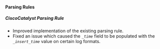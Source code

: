 
#### Parsing Rules

##### CiscoCatalyst Parsing Rule

- Improved implementation of the existing parsing rule. 
- Fixed an issue which caused the *`_time`* field to be populated with the *`_insert_time`* value on certain log formats. 